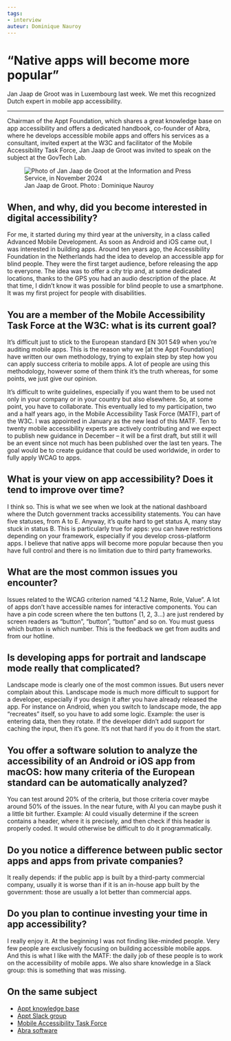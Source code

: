 ```yaml
---
tags:
- interview
auteur: Dominique Nauroy
---
```

<hgroup>
	<h1><q>Native apps will become more popular</q></h1>
	<p>Jan Jaap de Groot was in Luxembourg last week. We met this recognized Dutch expert in mobile app accessibility.</p>
</hgroup>
<hr>
<div class="intro">
    <p>Chairman of the Appt Foundation, which shares a great knowledge base on app accessibility and offers a dedicated handbook, co-founder of Abra, where he develops accessible mobile apps and offers his services as a consultant, invited expert at the W3C and facilitator of the Mobile Accessibility Task Force, Jan Jaap de Groot was invited to speak on the subject at the GovTech Lab.</p>
</div>
<figure role="group" aria-label="Jan Jaap de Groot. Photo: Dominique Nauroy" class="pic">
    <img src="../../../../content/fr/news/img/2024-11-jjdegroot.jpg" alt="Photo of Jan Jaap de Groot at the Information and Press Service, in November 2024">
    <figcaption>Jan Jaap de Groot. Photo&#8239;: Dominique Nauroy</figcaption>
</figure>

<h2>When, and why, did you become interested in digital accessibility?</h2>
<p>For me, it started during my third year at the university, in a class called Advanced Mobile Development. As soon as Android and iOS came out, I was interested in building apps. Around ten years ago, the Accessibility Foundation in the Netherlands had the idea to develop an accessible app for blind people. They were the first target audience, before releasing the app to everyone. The idea was to offer a city trip and, at some dedicated locations, thanks to the GPS you had an audio description of the place. At that time, I didn’t know it was possible for blind people to use a smartphone. It was my first project for people with disabilities.</p>

<h2>You are a member of the Mobile Accessibility Task Force at the W3C: what is its current goal?</h2>
<p>It’s difficult just to stick to the European standard EN 301 549 when you’re auditing mobile apps. This is the reason why we [at the Appt Foundation] have written our own methodology, trying to explain step by step how you can apply success criteria to mobile apps. A lot of people are using this methodology, however some of them think it’s the truth whereas, for some points, we just give our opinion. </p>
<p>It’s difficult to write guidelines, especially if you want them to be used not only in your company or in your country but also elsewhere. So, at some point, you have to collaborate. This eventually led to my participation, two and a half years ago, in the Mobile Accessibility Task Force (MATF), part of the W3C. I was appointed in January as the new lead of this MATF. Ten to twenty mobile accessibility experts are actively contributing and we expect to publish new guidance in December – it will be a first draft, but still it will be an event since not much has been published over the last ten years. The goal would be to create guidance that could be used worldwide, in order to fully apply WCAG to apps.</p>

<h2>What is your view on app accessibility? Does it tend to improve over time?</h2>
<p>I think so. This is what we see when we look at the national dashboard where the Dutch government tracks accessibility statements. You can have five statuses, from A to E. Anyway, it’s quite hard to get status A, many stay stuck in status B. This is particularly true for apps: you can have restrictions depending on your framework, especially if you develop cross-platform apps. I believe that native apps will become more popular because then you have full control and there is no limitation due to third party frameworks.</p>

<h2>What are the most common issues you encounter?</h2>
<p>Issues related to the WCAG criterion named “4.1.2 Name, Role, Value”. A lot of apps don’t have accessible names for interactive components. You can have a pin code screen where the ten buttons (1, 2, 3…) are just rendered by screen readers as “button”, “button”, “button” and so on. You must guess which button is which number. This is the feedback we get from audits and from our hotline.</p>

<h2>Is developing apps for portrait and landscape mode really that complicated?</h2>
<p>Landscape mode is clearly one of the most common issues. But users never complain about this. Landscape mode is much more difficult to support for a developer, especially if you design it after you have already released the app. For instance on Android, when you switch to landscape mode, the app “recreates” itself, so you have to add some logic. Example: the user is entering data, then they rotate. If the developer didn’t add support for caching the input, then it’s gone. It’s not that hard if you do it from the start.</p>

<h2>You offer a software solution to analyze the accessibility of an Android or iOS app from macOS: how many criteria of the European standard can be automatically analyzed?</h2>
<p>You can test around 20% of the criteria, but those criteria cover maybe around 50% of the issues. In the near future, with AI you can maybe push it a little bit further. Example: AI could visually determine if the screen contains a header, where it is precisely, and then check if this header is properly coded. It would otherwise be difficult to do it programmatically.</p>

<h2>Do you notice a difference between public sector apps and apps from private companies?</h2>
<p>It really depends: if the public app is built by a third-party commercial company, usually it is worse than if it is an in-house app built by the government: those are usually a lot better than commercial apps.</p>

<h2>Do you plan to continue investing your time in app accessibility?</h2>
<p>I really enjoy it. At the beginning I was not finding like-minded people. Very few people are exclusively focusing on building accessible mobile apps. And this is what I like with the MATF: the daily job of these people is to work on the accessibility of mobile apps. We also share knowledge in a Slack group: this is something that was missing.</p>

<aside class="more">
    <h2>On the same subject</h2>
    <ul>
        <li><a href="https://appt.org/en">Appt knowledge base</a></li>
        <li><a href="https://appt.li/slack">Appt Slack group</a></li>
        <li><a href="https://www.w3.org/WAI/about/groups/task-forces/matf/">Mobile Accessibility Task Force</a></li>
        <li><a href="https://abra.ai/">Abra software</a></li>
    </ul>
</aside>